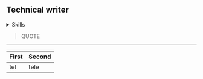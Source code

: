 ## Technical writer
<details>
<summary>Skills</summary>

|  | Skills |
|-----:|-----------|
|     1| User Manuals Writing|
|     2| UI Design    |
|     3| UX Research       |
  
</details>

> QUOTE
---

 | First | Second|
 | ------|-------|
 |tel| tele|
  <!--
**NatalieMart/NatalieMart** is a ✨ _special_ ✨ repository because its `README.md` (this file) appears on your GitHub profile.

Here are some ideas to get you started:

- 🔭 I’m currently working on ...
- 🌱 I’m currently learning ...
- 👯 I’m looking to collaborate on ...
- 🤔 I’m looking for help with ...
- 💬 Ask me about ...
- 📫 How to reach me: ...
- 😄 Pronouns: ...
- ⚡ Fun fact: ...
-->
